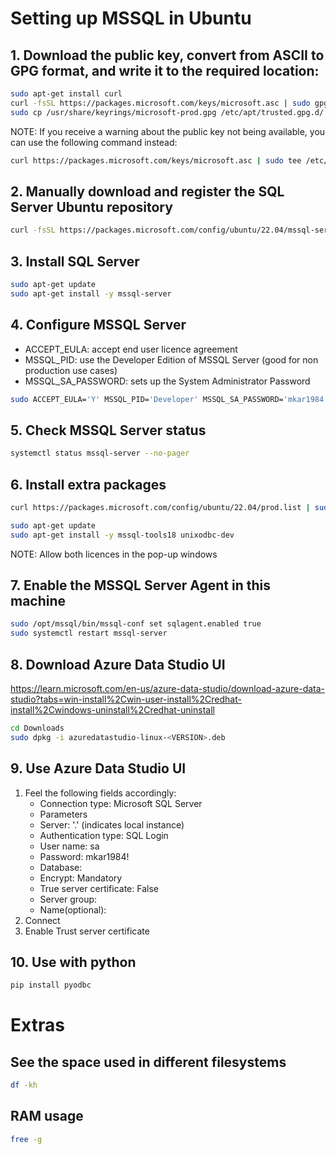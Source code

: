 # Setting up MSSQL in Ubuntu

## 1. Download the public key, convert from ASCII to GPG format, and write it to the required location:
```bash
sudo apt-get install curl
curl -fsSL https://packages.microsoft.com/keys/microsoft.asc | sudo gpg --dearmor -o /usr/share/keyrings/microsoft-prod.gpg
sudo cp /usr/share/keyrings/microsoft-prod.gpg /etc/apt/trusted.gpg.d/
```
NOTE: If you receive a warning about the public key not being available, you can use the following command instead:
```bash
curl https://packages.microsoft.com/keys/microsoft.asc | sudo tee /etc/apt/trusted.gpg.d/microsoft.asc
```
## 2. Manually download and register the SQL Server Ubuntu repository
```bash
curl -fsSL https://packages.microsoft.com/config/ubuntu/22.04/mssql-server-2022.list | sudo tee /etc/apt/sources.list.d/mssql-server-2022.list
```
## 3. Install SQL Server
```bash
sudo apt-get update
sudo apt-get install -y mssql-server
```

## 4. Configure MSSQL Server
- ACCEPT_EULA:          accept end user licence agreement
- MSSQL_PID:            use the Developer Edition of MSSQL Server (good for non production use cases)
- MSSQL_SA_PASSWORD:    sets up the System Administrator Password
```bash
sudo ACCEPT_EULA='Y' MSSQL_PID='Developer' MSSQL_SA_PASSWORD='mkar1984!' /opt/mssql/bin/mssql-conf setup
```

## 5. Check MSSQL Server status
```bash
systemctl status mssql-server --no-pager
```

## 6. Install extra packages
```bash
curl https://packages.microsoft.com/config/ubuntu/22.04/prod.list | sudo tee /etc/apt/sources.list.d/ms-prod.list
```
```bash
sudo apt-get update
sudo apt-get install -y mssql-tools18 unixodbc-dev
```
NOTE: Allow both licences in the pop-up windows

## 7. Enable the MSSQL Server Agent in this machine
```bash
sudo /opt/mssql/bin/mssql-conf set sqlagent.enabled true
sudo systemctl restart mssql-server
```

## 8. Download Azure Data Studio UI
https://learn.microsoft.com/en-us/azure-data-studio/download-azure-data-studio?tabs=win-install%2Cwin-user-install%2Credhat-install%2Cwindows-uninstall%2Credhat-uninstall

```bash
cd Downloads
sudo dpkg -i azuredatastudio-linux-<VERSION>.deb
```

## 9. Use Azure Data Studio UI
1. Feel the following fields accordingly:
    - Connection type: Microsoft SQL Server
    - Parameters
    - Server: '.' (indicates local instance)
    - Authentication type: SQL Login
    - User name: sa
    - Password: mkar1984!
    - Database: <Default>
    - Encrypt: Mandatory
    - True server certificate: False
    - Server group: <Default>
    - Name(optional): <Default>
2. Connect
3. Enable Trust server certificate

## 10. Use with python
```bash
pip install pyodbc
```


# Extras
## See the space used in different filesystems
```bash
df -kh
```
## RAM usage
```bash
free -g
```
